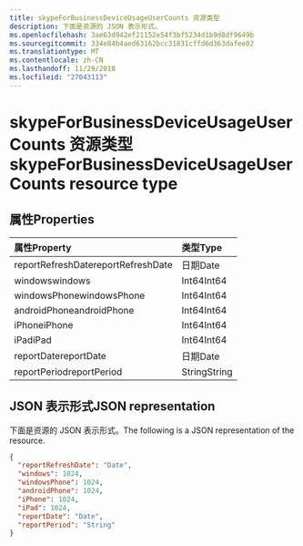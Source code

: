 ```yaml
---
title: skypeForBusinessDeviceUsageUserCounts 资源类型
description: 下面是资源的 JSON 表示形式。
ms.openlocfilehash: 3ae63d942ef21152e54f3bf5234d1b9d8df9649b
ms.sourcegitcommit: 334e84b4aed63162bcc31831cffd6d363dafee02
ms.translationtype: MT
ms.contentlocale: zh-CN
ms.lasthandoff: 11/29/2018
ms.locfileid: "27043113"
---
```

# <a name="skypeforbusinessdeviceusageusercounts-resource-type"></a><span data-ttu-id="2314d-103">skypeForBusinessDeviceUsageUserCounts 资源类型</span><span class="sxs-lookup"><span data-stu-id="2314d-103">skypeForBusinessDeviceUsageUserCounts resource type</span></span>

## <a name="properties"></a><span data-ttu-id="2314d-104">属性</span><span class="sxs-lookup"><span data-stu-id="2314d-104">Properties</span></span>

| <span data-ttu-id="2314d-105">属性</span><span class="sxs-lookup"><span data-stu-id="2314d-105">Property</span></span>          | <span data-ttu-id="2314d-106">类型</span><span class="sxs-lookup"><span data-stu-id="2314d-106">Type</span></span>   |
| :---------------- | :----- |
| <span data-ttu-id="2314d-107">reportRefreshDate</span><span class="sxs-lookup"><span data-stu-id="2314d-107">reportRefreshDate</span></span> | <span data-ttu-id="2314d-108">日期</span><span class="sxs-lookup"><span data-stu-id="2314d-108">Date</span></span>   |
| <span data-ttu-id="2314d-109">windows</span><span class="sxs-lookup"><span data-stu-id="2314d-109">windows</span></span>           | <span data-ttu-id="2314d-110">Int64</span><span class="sxs-lookup"><span data-stu-id="2314d-110">Int64</span></span>  |
| <span data-ttu-id="2314d-111">windowsPhone</span><span class="sxs-lookup"><span data-stu-id="2314d-111">windowsPhone</span></span>      | <span data-ttu-id="2314d-112">Int64</span><span class="sxs-lookup"><span data-stu-id="2314d-112">Int64</span></span>  |
| <span data-ttu-id="2314d-113">androidPhone</span><span class="sxs-lookup"><span data-stu-id="2314d-113">androidPhone</span></span>      | <span data-ttu-id="2314d-114">Int64</span><span class="sxs-lookup"><span data-stu-id="2314d-114">Int64</span></span>  |
| <span data-ttu-id="2314d-115">iPhone</span><span class="sxs-lookup"><span data-stu-id="2314d-115">iPhone</span></span>            | <span data-ttu-id="2314d-116">Int64</span><span class="sxs-lookup"><span data-stu-id="2314d-116">Int64</span></span>  |
| <span data-ttu-id="2314d-117">iPad</span><span class="sxs-lookup"><span data-stu-id="2314d-117">iPad</span></span>              | <span data-ttu-id="2314d-118">Int64</span><span class="sxs-lookup"><span data-stu-id="2314d-118">Int64</span></span>  |
| <span data-ttu-id="2314d-119">reportDate</span><span class="sxs-lookup"><span data-stu-id="2314d-119">reportDate</span></span>        | <span data-ttu-id="2314d-120">日期</span><span class="sxs-lookup"><span data-stu-id="2314d-120">Date</span></span>   |
| <span data-ttu-id="2314d-121">reportPeriod</span><span class="sxs-lookup"><span data-stu-id="2314d-121">reportPeriod</span></span>      | <span data-ttu-id="2314d-122">String</span><span class="sxs-lookup"><span data-stu-id="2314d-122">String</span></span> |

## <a name="json-representation"></a><span data-ttu-id="2314d-123">JSON 表示形式</span><span class="sxs-lookup"><span data-stu-id="2314d-123">JSON representation</span></span>

<span data-ttu-id="2314d-124">下面是资源的 JSON 表示形式。</span><span class="sxs-lookup"><span data-stu-id="2314d-124">The following is a JSON representation of the resource.</span></span>

<!-- {
  "blockType": "resource",
  "@odata.type": "microsoft.graph.skypeForBusinessDeviceUsageUserCounts"
} -->

```json
{
  "reportRefreshDate": "Date", 
  "windows": 1024, 
  "windowsPhone": 1024, 
  "androidPhone": 1024, 
  "iPhone": 1024, 
  "iPad": 1024, 
  "reportDate": "Date", 
  "reportPeriod": "String"
}
```
